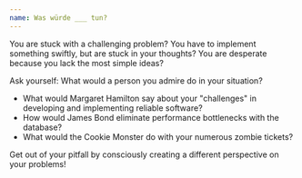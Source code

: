 ```yaml
---
name: Was würde ___ tun?
---
```

You are stuck with a challenging problem?
You have to implement something swiftly, but are stuck in your thoughts?
You are desperate because you lack the most simple ideas?

Ask yourself: What would a person you admire do in your situation?

- What would Margaret Hamilton say about your "challenges" in developing and implementing reliable software?
- How would James Bond eliminate performance bottlenecks with the database?
- What would the Cookie Monster do with your numerous zombie tickets?

Get out of your pitfall by consciously creating a different perspective on your problems!